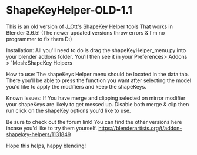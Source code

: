 # ShapeKeyHelper-OLD-1.1
This is an old version of J_Ott's ShapeKey Helper tools That works in Blender 3.6.5!
(The newer updated versions throw errors & I'm no programmer to fix them D:)

Installation: All you'll need to do is drag the shapeKeyHelper_menu.py into your blender addons folder. 
You'll then see it in your Preferences> Addons > 'Mesh:ShapeKey Helpers

How to use: The shapeKeys Helper menu should be located in the data tab. There you'll be able to press the function you
want after selecting the model you'd like to apply the modifiers and keep the shapeKeys. 

Known Issues: If You have merge and clipping selected on mirror modifier your shapeKeys are likely to get messed up. 
Disable both merge & clip then run click on the shapeKey options you'd like to use. 

Be sure to check out the forum link! You can find the other versions here incase you'd like to try them yourself.
https://blenderartists.org/t/addon-shapekey-helpers/1131849

Hope this helps, happy blending! 

